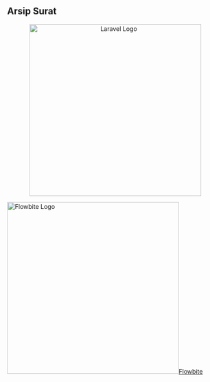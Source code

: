 ## Arsip Surat
<p align="center"><a href="https://laravel.com" target="_blank"><img src="https://raw.githubusercontent.com/laravel/art/master/logo-lockup/5%20SVG/2%20CMYK/1%20Full%20Color/laravel-logolockup-cmyk-red.svg" width="400" alt="Laravel Logo"></a></p>
<p><a href="https://flowbite.com"> <img src="https://flowbite.com/docs/images/logo.svg" width="400" alt="Flowbite Logo"/><span>Flowbite</span></a></p>
